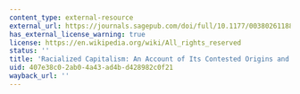 ```yaml
---
content_type: external-resource
external_url: https://journals.sagepub.com/doi/full/10.1177/0038026118820293
has_external_license_warning: true
license: https://en.wikipedia.org/wiki/All_rights_reserved
status: ''
title: 'Racialized Capitalism: An Account of Its Contested Origins and Consolidation'
uid: 407e38c0-2ab0-4a43-ad4b-d428982c0f21
wayback_url: ''
---
```

